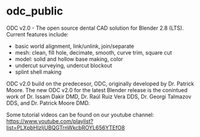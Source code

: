 # odc_public
ODC v2.0 - The open source dental CAD solution for Blender 2.8 (LTS).
Current features include:
- basic world alignment, link/unlink, join/separate
- mesh: clean, fill hole, decimate, smooth, curve trim, square cut
- model: solid and hollow base making, color
- undercut surveying, undercut blockout
- splint shell making

ODC v2.0 build on the predecesor, ODC, originally developed by Dr. Patrick Moore. The new ODC v2.0 for the latest Blender release is the conintued work of Dr. Issam Dakir DMD, Dr. Raúl Ruiz Vera DDS, Dr. Georgi Talmazov DDS, and Dr. Patrick Moore DMD.

Some tutorial videos can be found on our youtube channel: https://www.youtube.com/playlist?list=PLXpbHlzIjUBQGTrnWkcbROYL656YTEfO8
